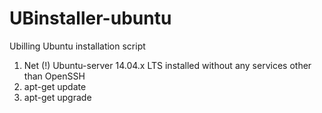 # UBinstaller-ubuntu
Ubilling Ubuntu installation script

1. Net (!) Ubuntu-server 14.04.x LTS installed without any services other than OpenSSH
2. apt-get update
3. apt-get upgrade
